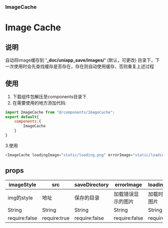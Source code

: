 ### ImageCache
# Image Cache

## 说明

自动将image缓存到 **'_doc/uniapp_save/images/'** (默认，可更改) 目录下，下一次使用时会先查找缓存是否存在，存在则自动使用缓存，否则重复上述过程

## 使用
1. 下载组件包解压至components目录下
2. 在需要使用的地方添加代码:
```js
import ImageCache from "@/components/ImageCache";
export default{
    components:{
        ImageCache
    }
}
```
3.使用
```js
<ImageCache loadingImage="static/loading.png" errorImage="static/loading_fail.png" :src="content.coverImg"></ImageCache>
```
## props
imageStyle  |  src  |  saveDirectory  |  errorImage  |  loadingImage
------------|-------|-----------------|--------------|--------------
img的style  | 地址   |保存的目录       | 加载错误显示的图片|加载时显示的图片
String      |String |String          |String         |String
require:false|require:true|require:false|require:false|require:false